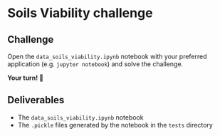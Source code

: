# Soils Viability challenge

## Challenge

Open the `data_soils_viability.ipynb` notebook with your preferred application (e.g. `jupyter notebook`) and solve the challenge.

**Your turn! 🚀**

## Deliverables

- The `data_soils_viability.ipynb` notebook
- The `.pickle` files generated by the notebook in the `tests` directory
